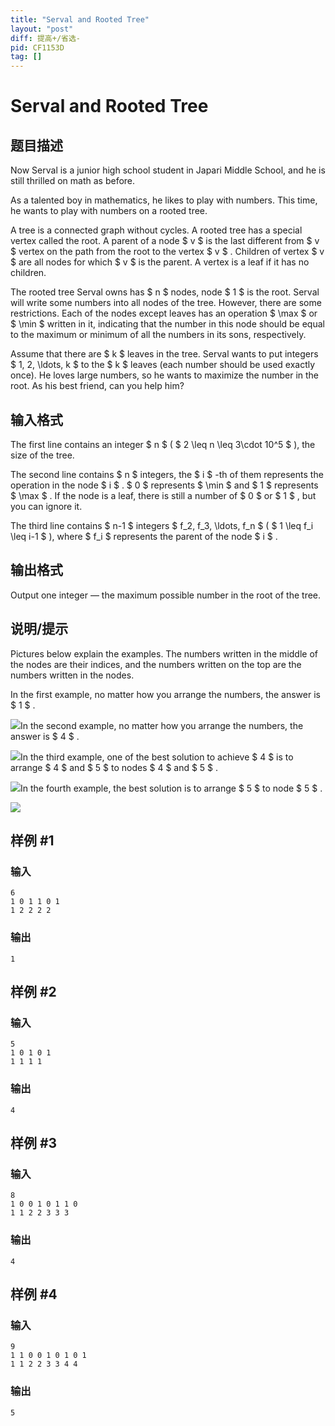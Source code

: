 ```yaml
---
title: "Serval and Rooted Tree"
layout: "post"
diff: 提高+/省选-
pid: CF1153D
tag: []
---
```


# Serval and Rooted Tree

## 题目描述

Now Serval is a junior high school student in Japari Middle School, and he is still thrilled on math as before.

As a talented boy in mathematics, he likes to play with numbers. This time, he wants to play with numbers on a rooted tree.

A tree is a connected graph without cycles. A rooted tree has a special vertex called the root. A parent of a node $ v $ is the last different from $ v $ vertex on the path from the root to the vertex $ v $ . Children of vertex $ v $ are all nodes for which $ v $ is the parent. A vertex is a leaf if it has no children.

The rooted tree Serval owns has $ n $ nodes, node $ 1 $ is the root. Serval will write some numbers into all nodes of the tree. However, there are some restrictions. Each of the nodes except leaves has an operation $ \max $ or $ \min $ written in it, indicating that the number in this node should be equal to the maximum or minimum of all the numbers in its sons, respectively.

Assume that there are $ k $ leaves in the tree. Serval wants to put integers $ 1, 2, \ldots, k $ to the $ k $ leaves (each number should be used exactly once). He loves large numbers, so he wants to maximize the number in the root. As his best friend, can you help him?

## 输入格式

The first line contains an integer $ n $ ( $ 2 \leq n \leq 3\cdot 10^5 $ ), the size of the tree.

The second line contains $ n $ integers, the $ i $ -th of them represents the operation in the node $ i $ . $ 0 $ represents $ \min $ and $ 1 $ represents $ \max $ . If the node is a leaf, there is still a number of $ 0 $ or $ 1 $ , but you can ignore it.

The third line contains $ n-1 $ integers $ f_2, f_3, \ldots, f_n $ ( $ 1 \leq f_i \leq i-1 $ ), where $ f_i $ represents the parent of the node $ i $ .

## 输出格式

Output one integer — the maximum possible number in the root of the tree.

## 说明/提示

Pictures below explain the examples. The numbers written in the middle of the nodes are their indices, and the numbers written on the top are the numbers written in the nodes.

In the first example, no matter how you arrange the numbers, the answer is $ 1 $ .

 ![](https://cdn.luogu.com.cn/upload/vjudge_pic/CF1153D/6708db6b93ae87595a2a5e6a14824b45296d26be.png)In the second example, no matter how you arrange the numbers, the answer is $ 4 $ .

 ![](https://cdn.luogu.com.cn/upload/vjudge_pic/CF1153D/55298e44ca1267165e9d58705a4fc29c70e74b01.png)In the third example, one of the best solution to achieve $ 4 $ is to arrange $ 4 $ and $ 5 $ to nodes $ 4 $ and $ 5 $ .

 ![](https://cdn.luogu.com.cn/upload/vjudge_pic/CF1153D/13208157ec6652f71e197305f666d97c9ee17111.png)In the fourth example, the best solution is to arrange $ 5 $ to node $ 5 $ .

 ![](https://cdn.luogu.com.cn/upload/vjudge_pic/CF1153D/7e271f8f21b87048c8998b0ecd2a589e99082246.png)

## 样例 #1

### 输入

```
6
1 0 1 1 0 1
1 2 2 2 2

```

### 输出

```
1

```

## 样例 #2

### 输入

```
5
1 0 1 0 1
1 1 1 1

```

### 输出

```
4

```

## 样例 #3

### 输入

```
8
1 0 0 1 0 1 1 0
1 1 2 2 3 3 3

```

### 输出

```
4

```

## 样例 #4

### 输入

```
9
1 1 0 0 1 0 1 0 1
1 1 2 2 3 3 4 4

```

### 输出

```
5

```

